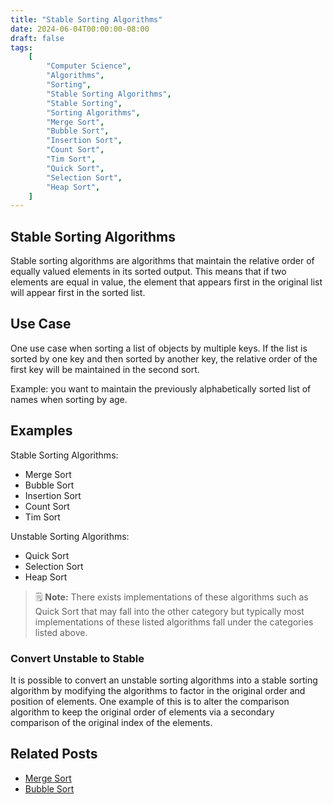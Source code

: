 ```yaml
---
title: "Stable Sorting Algorithms"
date: 2024-06-04T00:00:00-08:00
draft: false
tags:
    [
        "Computer Science",
        "Algorithms",
        "Sorting",
        "Stable Sorting Algorithms",
        "Stable Sorting",
        "Sorting Algorithms",
        "Merge Sort",
        "Bubble Sort",
        "Insertion Sort",
        "Count Sort",
        "Tim Sort",
        "Quick Sort",
        "Selection Sort",
        "Heap Sort",
    ]
---
```


## Stable Sorting Algorithms

Stable sorting algorithms are algorithms that maintain the relative order of equally valued elements in its sorted output. This means that if two elements are equal in value, the element that appears first in the original list will appear first in the sorted list.

## Use Case

One use case when sorting a list of objects by multiple keys. If the list is sorted by one key and then sorted by another key, the relative order of the first key will be maintained in the second sort.

Example: you want to maintain the previously alphabetically sorted list of names when sorting by age.

## Examples

Stable Sorting Algorithms:

-   Merge Sort
-   Bubble Sort
-   Insertion Sort
-   Count Sort
-   Tim Sort

Unstable Sorting Algorithms:

-   Quick Sort
-   Selection Sort
-   Heap Sort

> 🗒️ **Note:** There exists implementations of these algorithms such as Quick Sort that may fall into the other category but typically most implementations of these listed algorithms fall under the categories listed above.

### Convert Unstable to Stable

It is possible to convert an unstable sorting algorithms into a stable sorting algorithm by modifying the algorithms to factor in the original order and position of elements. One example of this is to alter the comparison algorithm to keep the original order of elements via a secondary comparison of the original index of the elements.

## Related Posts

-   [Merge Sort](/notes/posts/merge-sort)
-   [Bubble Sort](/notes/posts/bubble-sort)
